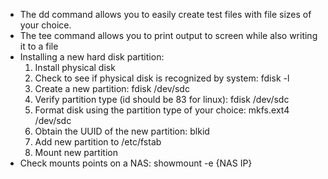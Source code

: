 - The dd command allows you to easily create test files with file sizes of your choice. 
- The tee command allows you to print output to screen while also writing it to a file
- Installing a new hard disk partition:
    1. Install physical disk 
    2. Check to see if physical disk is recognized by system: fdisk -l
    3. Create a new partition: fdisk /dev/sdc
    4. Verify partition type (id should be 83 for linux): fdisk /dev/sdc
    5. Format disk using the partition type of your choice: mkfs.ext4 /dev/sdc
    6. Obtain the UUID of the new partition: blkid
    7. Add new partition to /etc/fstab
    8. Mount new partition
- Check mounts points on a NAS: showmount -e {NAS IP}
